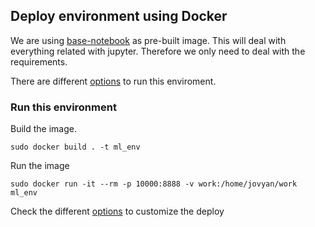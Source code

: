 ## Deploy environment using Docker

We are using [base-notebook](https://jupyter-docker-stacks.readthedocs.io/en/latest/using/selecting.html#jupyter-base-notebook) as pre-built image. This will deal with everything related with jupyter. Therefore we only need to deal with the requirements.

There are different [options](https://jupyter-docker-stacks.readthedocs.io/en/latest/using/common.html) to run this enviroment.

### Run this environment

Build the image.

```
sudo docker build . -t ml_env
```

Run the image

```
sudo docker run -it --rm -p 10000:8888 -v work:/home/jovyan/work ml_env
```

Check the different [options](https://jupyter-docker-stacks.readthedocs.io/en/latest/using/common.html) to customize the deploy
